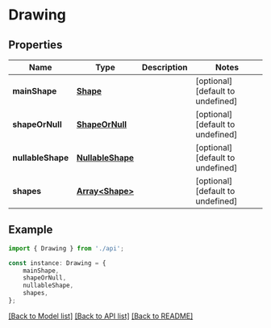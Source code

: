 # Drawing


## Properties

Name | Type | Description | Notes
------------ | ------------- | ------------- | -------------
**mainShape** | [**Shape**](Shape.md) |  | [optional] [default to undefined]
**shapeOrNull** | [**ShapeOrNull**](ShapeOrNull.md) |  | [optional] [default to undefined]
**nullableShape** | [**NullableShape**](NullableShape.md) |  | [optional] [default to undefined]
**shapes** | [**Array&lt;Shape&gt;**](Shape.md) |  | [optional] [default to undefined]

## Example

```typescript
import { Drawing } from './api';

const instance: Drawing = {
    mainShape,
    shapeOrNull,
    nullableShape,
    shapes,
};
```

[[Back to Model list]](../README.md#documentation-for-models) [[Back to API list]](../README.md#documentation-for-api-endpoints) [[Back to README]](../README.md)
